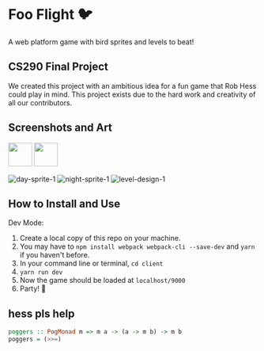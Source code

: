 # Foo Flight :bird:

A web platform game with bird sprites and levels to beat!

## CS290 Final Project

We created this project with an ambitious idea for a fun game that Rob Hess could play in mind. This project exists due to the hard work and creativity of all our contributors.

## Screenshots and Art

<img src="https://user-images.githubusercontent.com/29801241/118744097-8bd25a80-b808-11eb-9da6-d8065e0bd058.jpg" width="48">

<img src="https://user-images.githubusercontent.com/29801241/118755619-0e194980-b81e-11eb-873f-8546ef25e302.jpg" width="48">

![day-sprite-1](https://user-images.githubusercontent.com/29801241/119047974-7299ed00-b973-11eb-9fd2-c9d5e619d971.png)
![night-sprite-1](https://user-images.githubusercontent.com/29801241/119047992-77f73780-b973-11eb-8357-6635c0470fcd.png)
![level-design-1](https://user-images.githubusercontent.com/29801241/119048001-7b8abe80-b973-11eb-87d5-ce85db327de7.png)



## How to Install and Use

Dev Mode:
1. Create a local copy of this repo on your machine.
2. You may have to `npm install webpack webpack-cli --save-dev` and `yarn` if you haven't before.
3. In your command line or terminal, `cd client`
4. `yarn run dev`
5. Now the game should be loaded at `localhost/9000`
6. Party! 🥳

## hess pls help
```haskell
poggers :: PogMonad m => m a -> (a -> m b) -> m b
poggers = (>>=)
```
